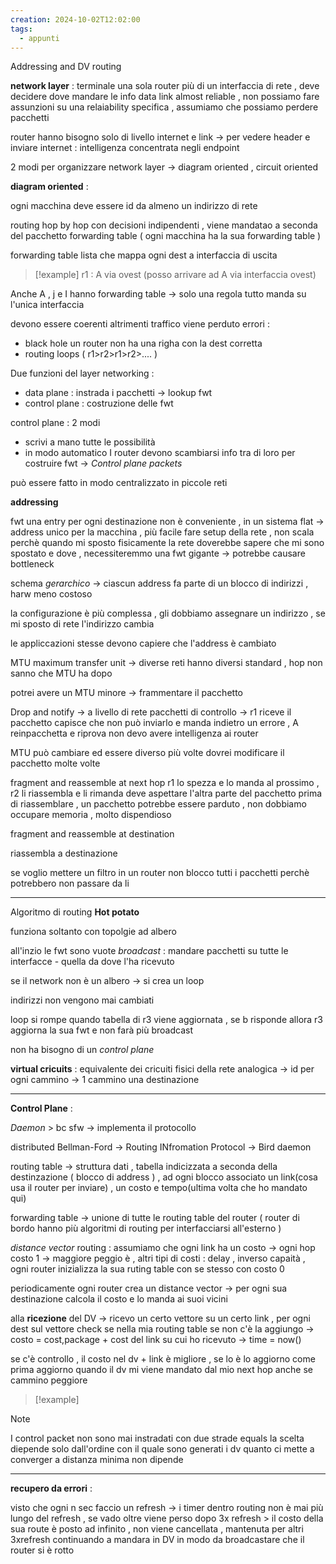 ```yaml
---
creation: 2024-10-02T12:02:00
tags:
  - appunti
---
```

Addressing and DV routing

**network layer** :
terminale una sola
router più di un interfaccia di rete , deve decidere dove mandare le info 
data link almost reliable , 
non possiamo fare assunzioni su una relaiability specifica , assumiamo che possiamo perdere pacchetti 

router hanno bisogno solo di livello internet e link -> per vedere header e inviare
internet : intelligenza concentrata negli endpoint

2 modi per organizzare network layer -> diagram oriented , circuit oriented

**diagram oriented** :

 ogni macchina deve essere id da almeno un indirizzo di rete 

routing hop by hop con decisioni indipendenti , viene mandatao a seconda del pacchetto forwarding table ( ogni macchina ha la sua forwarding table )

 forwarding table lista che mappa ogni dest a interfaccia di uscita

>[!example] 
>r1 : A via ovest (posso arrivare ad A via interfaccia ovest)

Anche A , j e I hanno forwarding table -> solo una regola tutto manda su l'unica interfaccia

devono essere coerenti altrimenti traffico viene perduto errori :
+ black hole un router non ha una righa con la dest corretta
+ routing loops ( r1>r2>r1>r2>.... ) 

Due funzioni del layer networking : 
+ data plane : instrada i pacchetti -> lookup fwt
+ control plane : costruzione delle fwt

control plane : 2 modi 
+ scrivi a mano tutte le possibilità 
+ in modo automatico 
I router devono scambiarsi info tra di loro per costruire fwt -> *Control plane packets* 

può essere fatto in modo centralizzato in piccole reti

**addressing**

fwt una entry per ogni destinazione non è conveniente , in un sistema flat -> address unico per la macchina , più facile fare setup della rete , non scala perchè quando mi sposto fisicamente la rete doverebbe sapere che mi sono spostato e dove , necessiteremmo una fwt gigante -> potrebbe causare bottleneck 

schema *gerarchico* -> ciascun address fa parte di un blocco di indirizzi , harw meno costoso 

la configurazione è più complessa , gli dobbiamo assegnare un indirizzo , se mi sposto di rete l'indirizzo cambia

le appliccazioni stesse devono capiere che l'address è cambiato

MTU maximum transfer unit -> diverse reti hanno diversi standard , hop non sanno che MTU ha dopo

potrei avere un MTU minore -> frammentare il pacchetto 

Drop and notify -> a livello di rete pacchetti di controllo -> r1 riceve il pacchetto capisce che non può inviarlo e manda indietro un errore , A reinpacchetta e riprova
non devo avere intelligenza ai router

MTU può cambiare ed essere diverso più volte dovrei modificare il pacchetto molte volte

fragment and reassemble at next hop
r1 lo spezza e lo manda al prossimo , r2 li riassembla e li rimanda 
deve aspettare l'altra parte del pacchetto prima di riassemblare , un pacchetto potrebbe essere parduto , non dobbiamo occupare memoria , molto dispendioso

fragment and reassemble at destination 

riassembla a destinazione 

se voglio mettere un filtro in un router non blocco tutti i pacchetti perchè potrebbero non passare da li 

---
Algoritmo di routing
**Hot potato**

funziona soltanto con topolgie ad albero

all'inzio le fwt sono vuote 
*broadcast* : mandare pacchetti su tutte le interfacce - quella da dove l'ha ricevuto

se il network non è un albero -> si crea un loop

indirizzi non vengono mai cambiati

loop si rompe quando tabella di r3 viene aggiornata , se b risponde allora r3 aggiorna la sua fwt e non farà più broadcast 

non ha bisogno di un *control plane*  

**virtual cricuits** : equivalente dei cricuiti fisici della rete analogica -> id per ogni cammino -> 1 cammino una destinazione

----
**Control Plane** : 

*Daemon* > bc sfw -> implementa il protocollo

distributed Bellman-Ford -> Routing INfromation Protocol -> Bird daemon

routing table -> struttura dati , tabella indicizzata a seconda della destinzazione ( blocco di address ) , ad ogni blocco associato un link(cosa usa il router per inviare) , un costo e tempo(ultima volta che ho mandato qui)

forwarding table -> unione di tutte le routing table del router ( router di bordo hanno più algoritmi di routing per interfacciarsi all'esterno )

*distance vector* routing : assumiamo che ogni link ha un costo -> ogni hop costo 1 -> maggiore peggio è , altri tipi di costi : delay  , inverso capaità , ogni router inizializza la sua ruting table con se stesso con costo 0 

periodicamente ogni router crea un distance vector -> per ogni sua destinazione calcola il costo e lo manda ai suoi vicini

alla **ricezione** del DV -> ricevo un certo vettore su un certo link , per ogni dest sul vettore check se nella mia routing table se non c'è la aggiungo -> costo = cost,package + cost del link su cui ho ricevuto -> time = now()

se c'è controllo , il costo nel dv + link è migliore , se lo è lo aggiorno come prima 
aggiorno quando il dv mi viene mandato dal mio next hop anche se cammino peggiore 

>[!example] 

>[!note] 
>I control packet non sono mai instradati
>con due strade equals la scelta diepende solo dall'ordine con il quale sono generati i dv
>quanto ci mette a converger a distanza minima non dipende 

---

**recupero da errori** : 

visto che ogni n sec faccio un refresh -> i timer dentro routing non è mai più lungo del refresh , se vado oltre viene perso dopo 3x refresh > il costo della sua route è posto ad infinito , non viene cancellata , mantenuta per altri 3xrefresh continuando a mandara in DV in modo da broadcastare che il router si è rotto  

